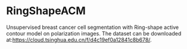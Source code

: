 # RingShapeACM
Unsupervised breast cancer cell segmentation with Ring-shape active contour model on polarization images.
The dataset can be downloaded at:https://cloud.tsinghua.edu.cn/f/d4c19ef0a12841c8b678/.
